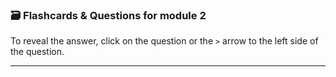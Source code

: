 ### 🗃️ Flashcards & Questions for module 2  
To reveal the answer, click on the question or the `>` arrow to the left side of the question.

-----